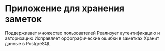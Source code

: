 # Приложение для хранения заметок 
Поддерживает множество пользователей
Реализует аутентификацию и авторизацию
Исправляет орфографические ошибки в заметках
Хранит данные в PostgreSQL
